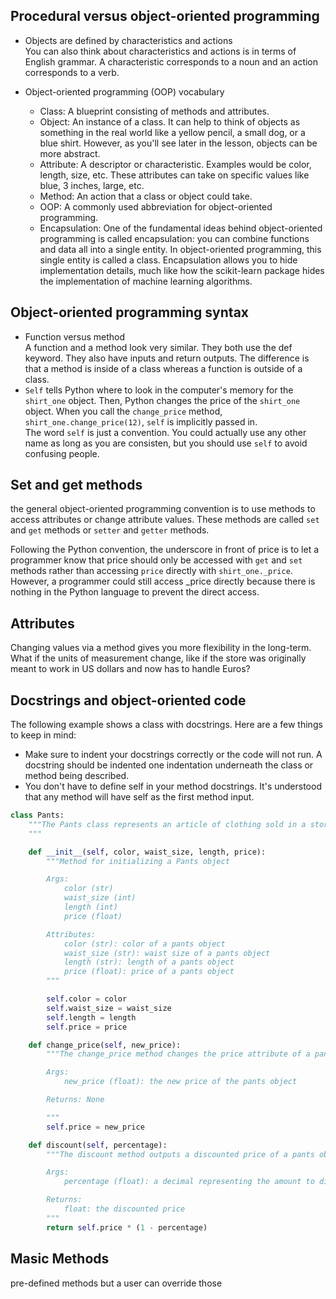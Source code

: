 


## **Procedural versus object-oriented programming**

* Objects are defined by characteristics and actions  
You can also think about characteristics and actions is in terms of English grammar. A characteristic corresponds to a noun and an action corresponds to a verb.

* Object-oriented programming (OOP) vocabulary
    * Class: A blueprint consisting of methods and attributes.
    * Object: An instance of a class. It can help to think of objects as something in the real world like a yellow pencil, a small dog, or a blue shirt. However, as you'll see later in the lesson, objects can be more abstract.
    * Attribute: A descriptor or characteristic. Examples would be color, length, size, etc. These attributes can take on specific values like blue, 3 inches, large, etc.
    * Method: An action that a class or object could take.
    * OOP: A commonly used abbreviation for object-oriented programming.
    * Encapsulation: One of the fundamental ideas behind object-oriented programming is called encapsulation: you can combine functions and data all into a single entity. In object-oriented programming, this single entity is called a class. Encapsulation allows you to hide implementation details, much like how the scikit-learn package hides the implementation of machine learning algorithms.

## **Object-oriented programming syntax**
* Function versus method  
A function and a method look very similar. They both use the def keyword. They also have inputs and return outputs. The difference is that a method is inside of a class whereas a function is outside of a class.
* ```Self``` tells Python where to look in the computer's memory for the ```shirt_one``` object. Then, Python changes the price of the ```shirt_one``` object. When you call the ```change_price``` method, ```shirt_one.change_price(12)```, ```self``` is implicitly passed in.  
The word ```self``` is just a convention. You could actually use any other name as long as you are consisten, but you should use ```self``` to avoid confusing people.

## **Set and get methods**
the general object-oriented programming convention is to use methods to access attributes or change attribute values. These methods are called ```set``` and ```get``` methods or ```setter``` and ```getter``` methods.

Following the Python convention, the underscore in front of price is to let a programmer know that price should only be accessed with ```get``` and ```set``` methods rather than accessing ```price``` directly with ```shirt_one._price```. However, a programmer could still access _price directly because there is nothing in the Python language to prevent the direct access.

## **Attributes**
Changing values via a method gives you more flexibility in the long-term. What if the units of measurement change, like if the store was originally meant to work in US dollars and now has to handle Euros? 


## **Docstrings and object-oriented code**
The following example shows a class with docstrings. Here are a few things to keep in mind:
* Make sure to indent your docstrings correctly or the code will not run. A docstring should be indented one indentation underneath the class or method being described.
* You don't have to define self in your method docstrings. It's understood that any method will have self as the first method input.
```Python
class Pants:
    """The Pants class represents an article of clothing sold in a store
    """

    def __init__(self, color, waist_size, length, price):
        """Method for initializing a Pants object

        Args: 
            color (str)
            waist_size (int)
            length (int)
            price (float)

        Attributes:
            color (str): color of a pants object
            waist_size (str): waist size of a pants object
            length (str): length of a pants object
            price (float): price of a pants object
        """

        self.color = color
        self.waist_size = waist_size
        self.length = length
        self.price = price

    def change_price(self, new_price):
        """The change_price method changes the price attribute of a pants object

        Args: 
            new_price (float): the new price of the pants object

        Returns: None

        """
        self.price = new_price

    def discount(self, percentage):
        """The discount method outputs a discounted price of a pants object

        Args:
            percentage (float): a decimal representing the amount to discount

        Returns:
            float: the discounted price
        """
        return self.price * (1 - percentage)
```

## **Masic Methods**
pre-defined methods but a user can override those

